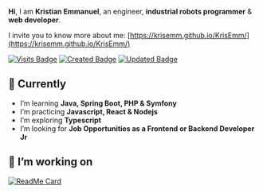 **Hi**, I am **Kristian Emmanuel**, an engineer, **industrial robots programmer** & **web developer**.

I invite you to know more about me:
[https://krisemm.github.io/KrisEmm/](https://krisemm.github.io/KrisEmm/)


[![Visits Badge](https://badges.pufler.dev/visits/KrisEmm/KrisEmm)](https://badges.pufler.dev)
[![Created Badge](https://badges.pufler.dev/created/KrisEmm/KrisEmm)](https://badges.pufler.dev)
[![Updated Badge](https://badges.pufler.dev/updated/KrisEmm/KrisEmm)](https://badges.pufler.dev)


## :pushpin: **Currently**

- I’m learning **Java, Spring Boot, PHP & Symfony**
- I’m practicing **Javascript, React & Nodejs**
- I’m exploring **Typescript**
- I’m looking for **Job Opportunities as a Frontend or Backend Developer Jr**

## :construction: **I’m working on**
[![ReadMe Card](https://github-readme-stats.vercel.app/api/pin/?username=KrisEmm&repo=KrisEmm)](https://github.com/KrisEmm/KrisEmm)
